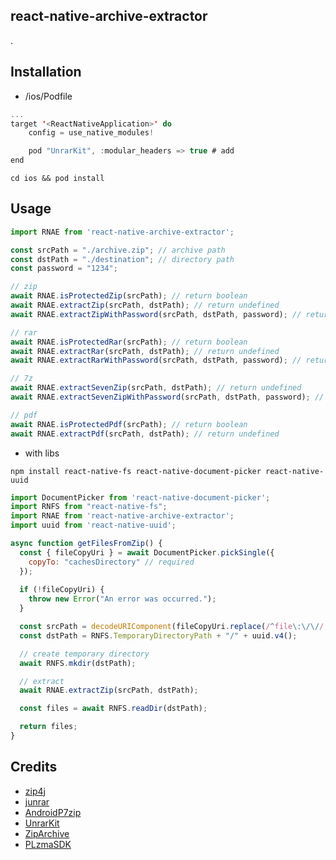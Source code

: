 ## react-native-archive-extractor

.

## Installation

- /ios/Podfile

```swift
...
target '<ReactNativeApplication>' do 
    config = use_native_modules!

    pod "UnrarKit", :modular_headers => true # add
end
```

```console
cd ios && pod install
```

## Usage

```js
import RNAE from 'react-native-archive-extractor';
```

```js
const srcPath = "./archive.zip"; // archive path
const dstPath = "./destination"; // directory path
const password = "1234";

// zip
await RNAE.isProtectedZip(srcPath); // return boolean
await RNAE.extractZip(srcPath, dstPath); // return undefined
await RNAE.extractZipWithPassword(srcPath, dstPath, password); // return undefined

// rar
await RNAE.isProtectedRar(srcPath); // return boolean
await RNAE.extractRar(srcPath, dstPath); // return undefined
await RNAE.extractRarWithPassword(srcPath, dstPath, password); // return undefined

// 7z
await RNAE.extractSevenZip(srcPath, dstPath); // return undefined
await RNAE.extractSevenZipWithPassword(srcPath, dstPath, password); // return undefined

// pdf
await RNAE.isProtectedPdf(srcPath); // return boolean
await RNAE.extractPdf(srcPath, dstPath); // return undefined
```

- with libs

```console
npm install react-native-fs react-native-document-picker react-native-uuid
```

```js
import DocumentPicker from 'react-native-document-picker';
import RNFS from "react-native-fs";
import RNAE from 'react-native-archive-extractor';
import uuid from 'react-native-uuid';

async function getFilesFromZip() {
  const { fileCopyUri } = await DocumentPicker.pickSingle({
    copyTo: "cachesDirectory" // required
  });
  
  if (!fileCopyUri) {
    throw new Error("An error was occurred.");
  }

  const srcPath = decodeURIComponent(fileCopyUri.replace(/^file\:\/\//, ""));
  const dstPath = RNFS.TemporaryDirectoryPath + "/" + uuid.v4();

  // create temporary directory
  await RNFS.mkdir(dstPath);

  // extract
  await RNAE.extractZip(srcPath, dstPath);

  const files = await RNFS.readDir(dstPath);

  return files;
}
```

## Credits

- [zip4j](https://github.com/srikanth-lingala/zip4j)
- [junrar](https://github.com/junrar/junrar)
- [AndroidP7zip](https://github.com/hzy3774/AndroidP7zip)
- [UnrarKit](https://github.com/abbeycode/UnrarKit)
- [ZipArchive](https://github.com/ZipArchive/ZipArchive)
- [PLzmaSDK](https://github.com/OlehKulykov/PLzmaSDK)